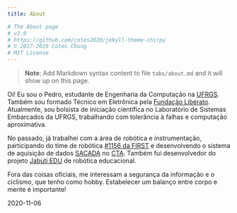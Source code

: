 ```yaml
---
title: About

# The About page
# v2.0
# https://github.com/cotes2020/jekyll-theme-chirpy
# © 2017-2019 Cotes Chung
# MIT License
---
```


> **Note**: Add Markdown syntax content to file `tabs/about.md` and it will show up on this page.

Oi! Eu sou o Pedro, estudante de Engenharia da Computação na [UFRGS](https://ufrgs.br). Também sou formado Técnico em Eletrônica pela [Fundação Liberato](http://liberato.com.br).
Atualmente, sou bolsista de iniciação científica no Laboratório de Sistemas Embarcados da UFRGS, trabalhando com tolerância à falhas 
e computação aproximativa.

No passado, já trabalhei com a área de robótica e instrumentação, participando do time de robótica [#1156 da FIRST](http://undercontrol1156.com/)
e desenvolvendo o sistema de aquisição de dados [SACADA](https://git.cta.if.ufrgs.br/SACADA) no [CTA](https://cta.if.ufrgs.br/capa/).
Também fui desenvolvedor do projeto [Jabuti EDU](https://jabutiedu.org/) de robótica educacional.

Fora das coisas oficiais, me interessam a segurança da informação e o ciclismo, que tenho como hobby. Estabelecer um balanço entre corpo
e mente é importante!

2020-11-06
